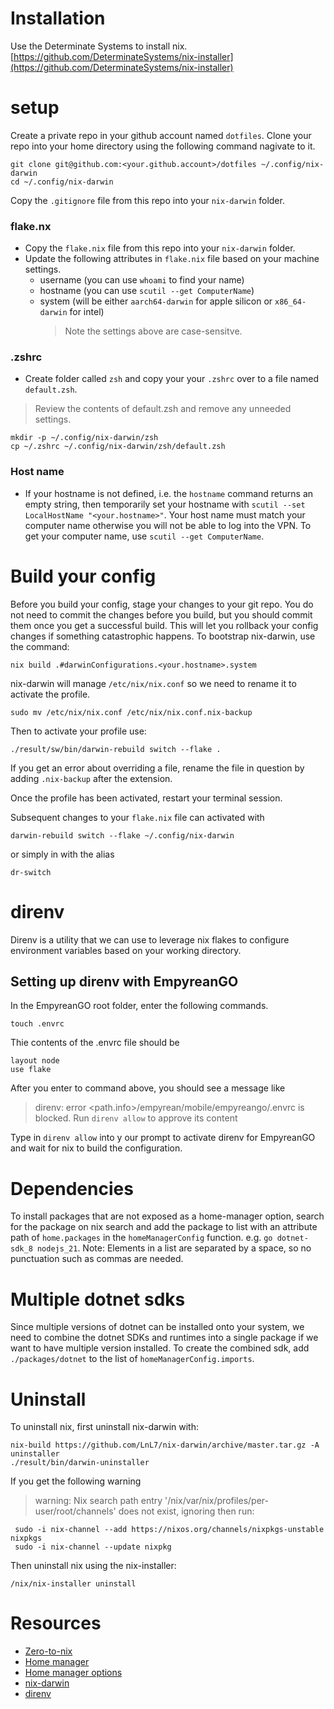 # Installation

Use the Determinate Systems to install nix.
[https://github.com/DeterminateSystems/nix-installer](https://github.com/DeterminateSystems/nix-installer)

# setup

Create a private repo in your github account named `dotfiles`.
Clone your repo into your home directory using the following command nagivate to it.

```
git clone git@github.com:<your.github.account>/dotfiles ~/.config/nix-darwin
cd ~/.config/nix-darwin
```

Copy the `.gitignore` file from this repo into your `nix-darwin` folder.

### flake.nx

- Copy the `flake.nix` file from this repo into your `nix-darwin` folder.
- Update the following attributes in `flake.nix` file based on your machine settings.
  - username (you can use `whoami` to find your name)
  - hostname (you can use `scutil --get ComputerName`)
  - system (will be either `aarch64-darwin` for apple silicon or `x86_64-darwin` for intel)
    > Note the settings above are case-sensitve.

### .zshrc

- Create folder called `zsh` and copy your your `.zshrc` over to a file named `default.zsh`.

> Review the contents of default.zsh and remove any unneeded settings.

```
mkdir -p ~/.config/nix-darwin/zsh
cp ~/.zshrc ~/.config/nix-darwin/zsh/default.zsh
```

### Host name

- If your hostname is not defined, i.e. the `hostname` command returns an empty string, then temporarily set your hostname with `scutil --set LocalHostName "<your.hostname>"`. Your host name must match your computer name otherwise you will not be able to log into the VPN. To get your computer name, use `scutil --get ComputerName`.

# Build your config

Before you build your config, stage your changes to your git repo. You do not need to commit the changes before you build, but you should commit them once you get a successful build. This will let you rollback your config changes if something catastrophic happens.
To bootstrap nix-darwin, use the command:

```
nix build .#darwinConfigurations.<your.hostname>.system
```

nix-darwin will manage `/etc/nix/nix.conf` so we need to rename it to activate the profile.

```
sudo mv /etc/nix/nix.conf /etc/nix/nix.conf.nix-backup
```

Then to activate your profile use:

```
./result/sw/bin/darwin-rebuild switch --flake .
```

If you get an error about overriding a file, rename the file in question by adding `.nix-backup` after the extension.

Once the profile has been activated, restart your terminal session.

Subsequent changes to your `flake.nix` file can activated with

```
darwin-rebuild switch --flake ~/.config/nix-darwin
```

or simply in with the alias

```
dr-switch
```

# direnv

Direnv is a utility that we can use to leverage nix flakes to configure environment variables based
on your working directory.

## Setting up direnv with EmpyreanGO

In the EmpyreanGO root folder, enter the following commands.

```
touch .envrc
```

Thie contents of the .envrc file should be

```
layout node
use flake
```

After you enter to command above, you should see a message like

> direnv: error \<path.info>/empyrean/mobile/empyreango/.envrc is blocked. Run `direnv allow` to approve its content

Type in `direnv allow` into y our prompt to activate direnv for EmpyreanGO and wait for nix to build the configuration.

# Dependencies

To install packages that are not exposed as a home-manager option, search for the package on nix search and add the package to list with an attribute path of `home.packages` in the `homeManagerConfig` function.
e.g. `go dotnet-sdk_8 nodejs_21`. Note: Elements in a list are separated by a space, so no punctuation such as commas are needed.

# Multiple dotnet sdks

Since multiple versions of dotnet can be installed onto your system, we need to combine the dotnet SDKs and runtimes into a single package if we want to have multiple version installed. To create the combined sdk,
add `./packages/dotnet` to the list of  `homeManagerConfig.imports`.

# Uninstall

To uninstall nix, first uninstall nix-darwin with:

```
nix-build https://github.com/LnL7/nix-darwin/archive/master.tar.gz -A uninstaller
./result/bin/darwin-uninstaller
```

If you get the following warning

> warning: Nix search path entry '/nix/var/nix/profiles/per-user/root/channels' does not exist, ignoring
> then run:

```
 sudo -i nix-channel --add https://nixos.org/channels/nixpkgs-unstable nixpkgs
 sudo -i nix-channel --update nixpkg
```

Then uninstall nix using the nix-installer:

```
/nix/nix-installer uninstall
```

# Resources

- [Zero-to-nix](https://zero-to-nix.com/)
- [Home manager](https://nix-community.github.io/home-manager/)
- [Home manager options](https://nix-community.github.io/home-manager/options.xhtml)
- [nix-darwin](https://daiderd.com/nix-darwin/manual/index.html)
- [direnv](https://direnv.net/)
